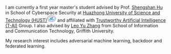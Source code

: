 I am currently a first year master's student advised by Prof. [Shengshan Hu](http://faculty.hust.edu.cn/HUSHENGSHAN/zh_CN/index/2293173/list/index.htm) in School of Cyberspace Security at [Huazhong University of Science and Technology (HUST)](https://www.hust.edu.cn/)<img src='./images/xiaohui.png' style='width: 2em;'> and affiliated with [Trustworthy Artificial Intelligence (T-AI)](http://trustai.group/) Group. I also advised by [Leo Yu Zhang](https://sites.google.com/site/leoyuzhang/home) from School of Information and Communication Technology, Griffith University.


My research interest includes adversarial machine learning, backdoor and federated learning.
